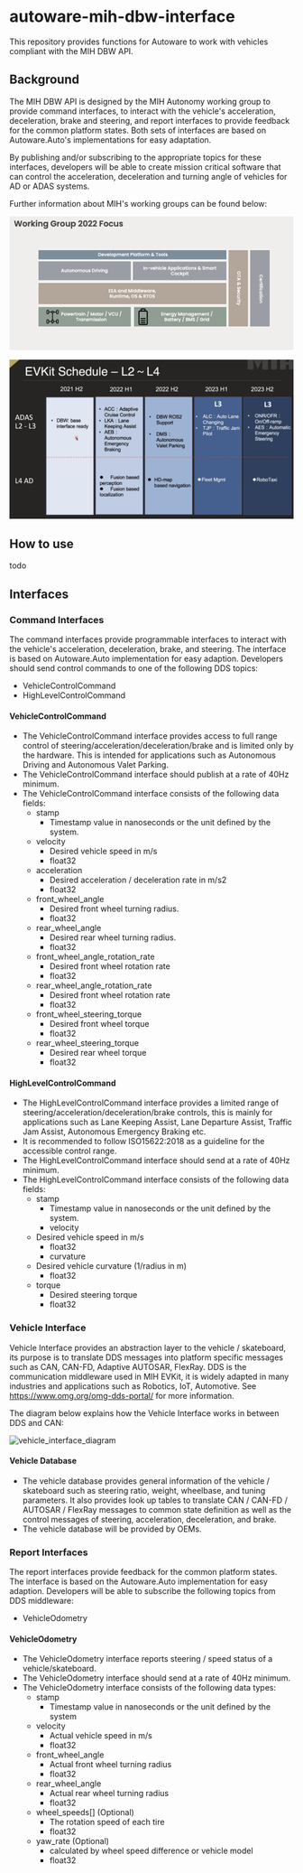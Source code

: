 # autoware-mih-dbw-interface

This repository provides functions for Autoware to work with vehicles compliant with the MIH DBW API.

## Background

The MIH DBW API is designed by the MIH Autonomy working group to provide command interfaces, to interact with the vehicle's acceleration, deceleration, brake and steering, and report interfaces to provide feedback for the common platform states. Both sets of interfaces are based on Autoware.Auto's implementations for easy adaptation.

By publishing and/or subscribing to the appropriate topics for these interfaces, developers will be able to create mission critical software that can control the acceleration, deceleration and turning angle of vehicles for AD or ADAS systems.

Further information about MIH's working groups can be found below:

![mih_wg_focus](./docs/media/mih_wg_forcus.png)

![evkit_schedule](./docs/media/evkit_schedule.png)


## How to use

todo

## Interfaces

### Command Interfaces

The command interfaces provide programmable interfaces to interact with the vehicle's acceleration, deceleration, brake, and steering. The interface is based on Autoware.Auto implementation for easy adaption. Developers should send control commands to one of the following DDS topics:
- VehicleControlCommand
- HighLevelControlCommand

#### VehicleControlCommand
- The VehicleControlCommand interface provides access to full range control of steering/acceleration/deceleration/brake and is limited only by the hardware. This is intended for applications such as Autonomous Driving and Autonomous Valet Parking.
- The VehicleControlCommand interface should publish at a rate of 40Hz minimum.
- The VehicleControlCommand interface consists of the following data fields:
  - stamp
    - Timestamp value in nanoseconds or the unit defined by the system.
  - velocity
    - Desired vehicle speed in m/s
    - float32
  - acceleration
    - Desired acceleration / deceleration rate in m/s2
    - float32
  - front_wheel_angle
    - Desired front wheel turning radius.
    - float32
  - rear_wheel_angle
    - Desired rear wheel turning radius.
    - float32
  - front_wheel_angle_rotation_rate
    - Desired front wheel rotation rate
    - float32
  - rear_wheel_angle_rotation_rate
    - Desired front wheel rotation rate 
    - float32
  - front_wheel_steering_torque
    - Desired front wheel torque
    - float32
  - rear_wheel_steering_torque
    - Desired rear wheel torque
    - float32


#### HighLevelControlCommand
- The HighLevelControlCommand interface provides a limited range of steering/acceleration/deceleration/brake controls, this is mainly for applications such as Lane Keeping Assist, Lane Departure Assist, Traffic Jam Assist, Autonomous Emergency Braking etc.
- It is recommended to follow ISO15622:2018 as a guideline for the accessible control range.
- The HighLevelControlCommand interface should send at a rate of 40Hz minimum.
- The HighLevelControlCommand interface consists of the following data fields:
  - stamp
    - Timestamp value in nanoseconds or the unit defined by the system.
    - velocity
  - Desired vehicle speed in m/s
    - float32
    - curvature
  - Desired vehicle curvature (1/radius in m)
    - float32
  - torque
    - Desired steering torque
    - float32


### Vehicle Interface

Vehicle Interface provides an abstraction layer to the vehicle / skateboard, its purpose is to translate DDS messages into platform specific messages such as CAN, CAN-FD, Adaptive AUTOSAR, FlexRay. DDS is the communication middleware used in MIH EVKit, it is widely adapted in many industries and applications such as Robotics, IoT, Automotive. See https://www.omg.org/omg-dds-portal/ for more information.

The diagram below explains how the Vehicle Interface works in between DDS and CAN:

![vehicle_interface_diagram](./docs/media/vehicle_interface_diagram.png)

#### Vehicle Database
- The vehicle database provides general information of the vehicle / skateboard such as steering ratio, weight, wheelbase, and tuning parameters. It also provides look up tables to translate CAN / CAN-FD / AUTOSAR / FlexRay messages to common state definition as well as the control messages of steering, acceleration, deceleration, and brake.
- The vehicle database will be provided by OEMs.


### Report Interfaces

The report interfaces provide feedback for the common platform states. The interface is based on the Autoware.Auto implementation for easy adaption. Developers will be able to subscribe the following topics from DDS middleware:
- VehicleOdometry

#### VehicleOdometry
- The VehicleOdometry interface reports steering / speed status of a vehicle/skateboard.
- The VehicleOdometry interface should send at a rate of 40Hz minimum.
- The VehicleOdometry interface consists of the following data types:
  - stamp
    - Timestamp value in nanoseconds or the unit defined by the system
  - velocity
    - Actual vehicle speed in m/s
    - float32
  - front_wheel_angle
    - Actual front wheel turning radius
    - float32
  - rear_wheel_angle
    - Actual rear wheel turning radius
    - float32
  - wheel_speeds[] (Optional)
    - The rotation speed of each tire
    - float32
  - yaw_rate (Optional)
    - calculated by wheel speed difference or vehicle model
    - float32
